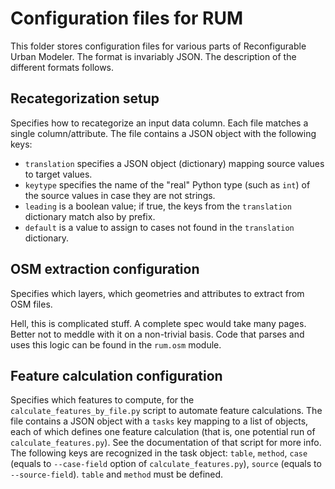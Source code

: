 # Configuration files for RUM

This folder stores configuration files for various parts of Reconfigurable
Urban Modeler. The format is invariably JSON. The description of the different
formats follows.

## Recategorization setup
Specifies how to recategorize an input data column. Each file matches a single
column/attribute. The file contains a JSON object with the following keys:
-   `translation` specifies a JSON object (dictionary) mapping source values
    to target values.
-   `keytype` specifies the name of the "real" Python type (such as `int`) of
    the source values in case they are not strings.
-   `leading` is a boolean value; if true, the keys from the `translation`
    dictionary match also by prefix.
-   `default` is a value to assign to cases not found in the `translation`
    dictionary.

## OSM extraction configuration
Specifies which layers, which geometries and attributes to extract from OSM
files.

Hell, this is complicated stuff. A complete spec would take many pages.
Better not to meddle with it on a non-trivial basis. Code that parses and uses
this logic can be found in the `rum.osm` module.

## Feature calculation configuration
Specifies which features to compute, for the `calculate_features_by_file.py`
script to automate feature calculations. The file contains a JSON object with
a `tasks` key mapping to a list of objects, each of which defines one feature
calculation (that is, one potential run of `calculate_features.py`).
See the documentation of that script for more info.
The following keys are recognized in the task object: `table`, `method`, `case`
(equals to `--case-field` option of `calculate_features.py`), `source`
(equals to `--source-field`). `table` and `method` must be defined.
